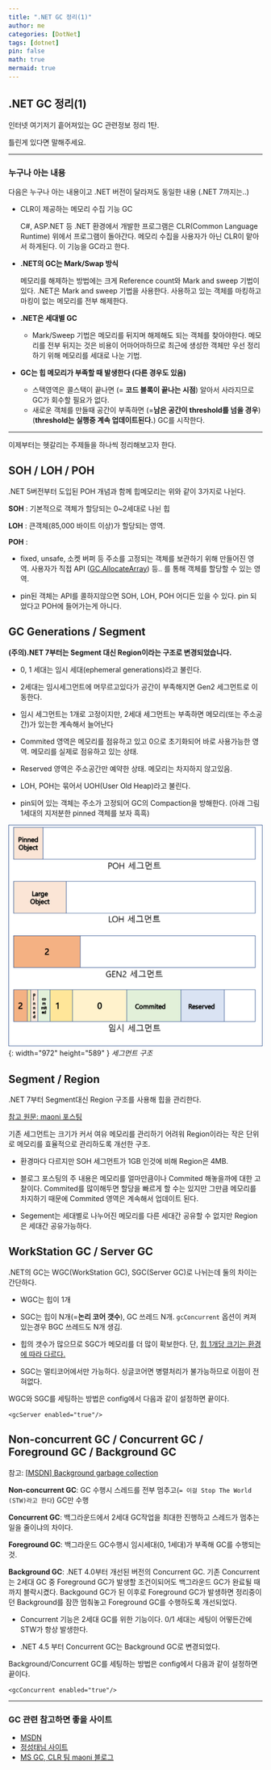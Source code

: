 ```yaml
---
title: ".NET GC 정리(1)"
author: me
categories: [DotNet]
tags: [dotnet]
pin: false
math: true
mermaid: true
---
```


## .NET GC 정리(1)

인터넷 여기저기 흩어져있는 GC 관련정보 정리 1탄.

틀린게 있다면 말해주세요.

---
### 누구나 아는 내용
다음은 누구나 아는 내용이고 .NET 버전이 달라져도 동일한 내용 (.NET 7까지는..)
- CLR이 제공하는 메모리 수집 기능 GC

  C#, ASP.NET 등 .NET 환경에서 개발한 프로그램은 CLR(Common Language Runtime) 위에서 프로그램이 돌아간다. 메모리 수집을 사용자가 아닌 CLR이 맡아서 하게된다. 이 기능을 GC라고 한다.  

- **.NET의 GC는 Mark/Swap 방식**

  메모리를 해제하는 방법에는 크게 Reference count와 Mark and sweep 기법이 있다. .NET은 Mark and sweep 기법을 사용한다. 사용하고 있는 객체를 마킹하고 마킹이 없는 메모리를 전부 해제한다.

- **.NET은 세대별 GC**

  - Mark/Sweep 기법은 메모리를 뒤지며 해제해도 되는 객체를 찾아야한다. 메모리를 전부 뒤지는 것은 비용이 어마어마하므로 최근에 생성한 객체만 우선 정리하기 위해 메모리를 세대로 나눈 기법.

- **GC는 힙 메모리가 부족할 때 발생한다 (다른 경우도 있음)**

  - 스택영역은 콜스택이 끝나면 (= **코드 블록이 끝나는 시점**) 알아서 사라지므로 GC가 회수할 필요가 없다.
  - 새로운 객체를 만들때 공간이 부족하면 (=**남은 공간이 threshold를 넘을 경우**) 
  (**threshold는 실행중 계속 업데이트된다.**) GC를 시작한다.
---

이제부터는 헷갈리는 주제들을 하나씩 정리해보고자 한다.


## SOH / LOH / POH
.NET 5버전부터 도입된 POH 개념과 함께 힙메모리는 위와 같이 3가지로 나뉜다.

**SOH** : 기본적으로 객체가 할당되는 0~2세대로 나뉜 힙

**LOH** : 큰객체(85,000 바이트 이상)가 할당되는 영역.

**POH** : 
- fixed, unsafe, 소켓 버퍼 등 주소를 고정되는 객체를 보관하기 위해 만들어진 영역. 사용자가 직접 API ([GC.AllocateArray](https://learn.microsoft.com/en-us/dotnet/api/system.gc.allocatearray?view=net-7.0&WT.mc_id=DT-MVP-4038148)) 등.. 를 통해 객체를 할당할 수 있는 영역.

- pin된 객체는 API를 콜하지않으면 SOH, LOH, POH 어디든 있을 수 있다. pin 되었다고 POH에 들어가는게 아니다.

## GC Generations / Segment
**(주의).NET 7부터는 Segment 대신 Region이라는 구조로 변경되었습니다.**

- 0, 1 세대는 임시 세대(ephemeral generations)라고 불린다.

- 2세대는 임시세그먼트에 머무르고있다가 공간이 부족해지면 Gen2 세그먼트로 이동한다.

- 임시 세그먼트는 1개로 고정이지만, 2세대 세그먼트는 부족하면 메모리(또는 주소공간)가 있는한 계속해서 늘어난다

- Commited 영역은 메모리를 점유하고 있고 0으로 초기화되어 바로 사용가능한 영역. 메모리를 실제로 점유하고 있는 상태.

- Reserved 영역은 주소공간만 예약한 상태. 메모리는 차지하지 않고있음.

- LOH, POH는 묶어서 UOH(User Old Heap)라고 불린다.

- pin되어 있는 객체는 주소가 고정되어 GC의 Compaction을 방해한다. (아래 그림 1세대의 지저분한 pinned 객체를 보자 흑흑)

 ![segment image](/assets/img/segment.png){: width="972" height="589" }
_세그먼트 구조_


## Segment / Region
.NET 7부터 Segment대신 Region 구조를 사용해 힙을 관리한다.

[참고 원문: maoni 포스팅](https://itnext.io/how-segments-and-regions-differ-in-decommitting-memory-in-the-net-7-gc-68c58465ab5a)

기존 세그먼트는 크기가 커서 여유 메모리를 관리하기 어려워 Region이라는 작은 단위로 메모리를 효율적으로 관리하도록 개선한 구조.

- 환경마다 다르지만 SOH 세그먼트가 1GB 인것에 비해 Region은 4MB.

- 블로그 포스팅의 주 내용은 메모리를 얼마만큼이나 Commited 해놓을까에 대한 고찰이다. Commited를 많이해두면 할당을 빠르게 할 수는 있지만 그만큼 메모리를 차지하기 때문에 Commited 영역은 계속해서 업데이트 된다.

- Segement는 세대별로 나누어진 메모리를 다른 세대간 공유할 수 없지만 Region은 세대간 공유가능하다.

## WorkStation GC / Server GC

  .NET의 GC는 WGC(WorkStation GC), SGC(Server GC)로 나뉘는데 둘의 차이는 간단하다.

- WGC는 힙이 1개

- SGC는 힙이 N개(=**논리 코어 갯수**), GC 쓰레드 N개. `gcConcurrent` 옵션이 켜져있는경우 BGC 쓰레드도 N개 생김.

- 힙의 갯수가 많으므로 SGC가 메모리를 더 많이 확보한다. 단, [힙 1개당 크기는 환경에 따라 다르다.](https://learn.microsoft.com/en-us/dotnet/standard/garbage-collection/fundamentals)

- SGC는 멀티코어에서만 가능하다. 싱글코어면 병렬처리가 불가능하므로 이점이 전혀없다.

WGC와 SGC를 세팅하는 방법은 config에서 다음과 같이 설정하면 끝이다.
```
<gcServer enabled="true"/>
```

## Non-concurrent GC / Concurrent GC / Foreground GC / Background GC

참고: [[MSDN] Background garbage collection](https://learn.microsoft.com/en-us/dotnet/standard/garbage-collection/background-gc)

**Non-concurrent GC**: GC 수행시 스레드를 전부 멈추고(`= 이걸 Stop The World (STW)라고 한다`) GC만 수행

**Concurrent GC**: 백그라운드에서 2세대 GC작업을 최대한 진행하고 스레드가 멈추는 일을 줄이냐의 차이다.

**Foreground GC**: 백그라운드 GC수행시 임시세대(0, 1세대)가 부족해 GC를 수행되는 것.

**Background GC**: .NET 4.0부터 개선된 버전의 Concurrent GC. 기존 Concurrent는 2세대 GC 중 Foreground GC가 발생할 조건이되어도 백그라운드 GC가 완료될 때까지 블락시켰다. Backgound GC가 된 이후로 Foreground GC가 발생하면 정리중이던 Background를 잠깐 멈춰놓고 Foreground GC를 수행하도록 개선되었다.

- Concurrent 기능은 2세대 GC를 위한 기능이다. 0/1 세대는 세팅이 어떻든간에 STW가 항상 발생한다.

- .NET 4.5 부터 Concurrent GC는 Background GC로 변경되었다.


Background/Concurrent GC를 세팅하는 방법은 config에서 다음과 같이 설정하면 끝이다.
```
<gcConcurrent enabled="true"/>
```

---
### GC 관련 참고하면 좋을 사이트

- [MSDN](https://learn.microsoft.com/en-us/dotnet/standard/garbage-collection/)
- [정성태님 사이트](https://www.sysnet.pe.kr/)
- [MS GC, CLR 팀 maoni 블로그](https://devblogs.microsoft.com/dotnet/author/maoni/)